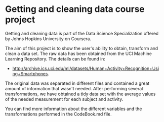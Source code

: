 Getting and cleaning data course project
===================

Getting and cleaning data is part of the Data Science Specialization offered by Johns Hopkins University on Coursera. 

The aim of this project is to show the user's ability to obtain, transform and clean a data set. The raw data has been obtained from the UCI Machine Learning Repository. The details can be found in: 

* http://archive.ics.uci.edu/ml/datasets/Human+Activity+Recognition+Using+Smartphones. 

The original data was separated in different files and contained a great amount of information that wasn't needed. After performing several transformations, we have obtained a tidy data set with the average values of the needed measurement for each subject and activity. 

You can find more information about the different variables and the transformations performed in the CodeBook.md file.